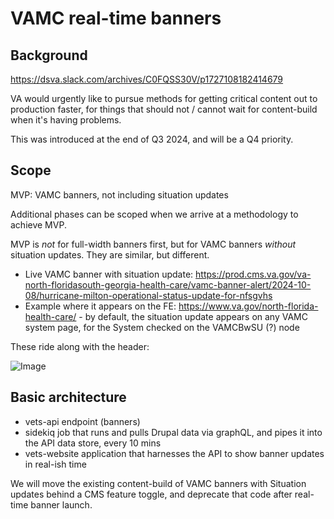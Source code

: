 # VAMC real-time banners

## Background
https://dsva.slack.com/archives/C0FQSS30V/p1727108182414679

VA would urgently like to pursue methods for getting critical content out to production faster, for things that should not / cannot wait for content-build when it's having problems.

This was introduced at the end of Q3 2024, and will be a Q4 priority.

## Scope
MVP: VAMC banners, not including situation updates

Additional phases can be scoped when we arrive at a methodology to achieve MVP.

MVP is _not_ for full-width banners first, but for VAMC banners _without_ situation updates. They are similar, but different. 

* Live VAMC banner with situation update: https://prod.cms.va.gov/va-north-floridasouth-georgia-health-care/vamc-banner-alert/2024-10-08/hurricane-milton-operational-status-update-for-nfsgvhs
* Example where it appears on the FE: https://www.va.gov/north-florida-health-care/ - by default, the situation update appears on any VAMC system page, for the System checked on the VAMCBwSU (?) node

These ride along with the header: 

![Image](https://github.com/user-attachments/assets/9428ae26-bed3-42bb-97fd-110aa1f20fd2)

## Basic architecture

* vets-api endpoint (banners)
* sidekiq job that runs and pulls Drupal data via graphQL, and pipes it into the API data store, every 10 mins
* vets-website application that harnesses the API to show banner updates in real-ish time

We will move the existing content-build of VAMC banners with Situation updates behind a CMS feature toggle, and deprecate that code after real-time banner launch.
